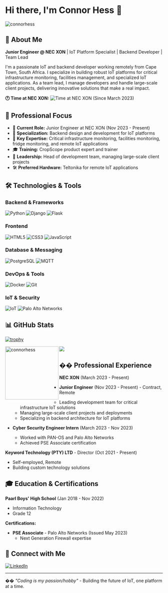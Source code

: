 # Hi there, I'm Connor Hess 👋

<p align="left"> <img src="https://komarev.com/ghpvc/?username=connorhess&label=Profile%20views&color=0e75b6&style=flat" alt="connorhess" /> </p>

## 🚀 About Me

**Junior Engineer @ NEC XON** | IoT Platform Specialist | Backend Developer | Team Lead

I'm a passionate IoT and backend developer working remotely from Cape Town, South Africa. I specialize in building robust IoT platforms for critical infrastructure monitoring, facilities management, and specialized IoT applications. As a team lead, I manage developers and handle large-scale client projects, delivering innovative solutions that make a real impact.

**🕐 Time at NEC XON:** 
<img src="https://img.shields.io/badge/dynamic/json?color=blue&label=Working%20Since&query=$.years&url=https://timeapi.io/api/Time/current/zone?timeZone=UTC&logo=calendar&suffix=%20years&cacheSeconds=86400" alt="Time at NEC XON" /> (Since March 2023)

## 💼 Professional Focus

- 🏢 **Current Role:** Junior Engineer at NEC XON (Nov 2023 - Present)
- 🔧 **Specialization:** Backend design and development for IoT platforms
- 📡 **Key Expertise:** Critical infrastructure monitoring, facilities monitoring, fridge monitoring, and remote IoT applications
- 🎓 **Training:** CropScope product expert and trainer
- 👥 **Leadership:** Head of development team, managing large-scale client projects
- 🛠️ **Preferred Hardware:** Teltonika for remote IoT applications

## 🛠️ Technologies & Tools

### Backend & Frameworks
![Python](https://img.shields.io/badge/Python-3776AB?style=for-the-badge&logo=python&logoColor=white)
![Django](https://img.shields.io/badge/Django-092E20?style=for-the-badge&logo=django&logoColor=white)
![Flask](https://img.shields.io/badge/Flask-000000?style=for-the-badge&logo=flask&logoColor=white)

### Frontend
![HTML5](https://img.shields.io/badge/HTML5-E34F26?style=for-the-badge&logo=html5&logoColor=white)
![CSS3](https://img.shields.io/badge/CSS3-1572B6?style=for-the-badge&logo=css3&logoColor=white)
![JavaScript](https://img.shields.io/badge/JavaScript-F7DF1E?style=for-the-badge&logo=javascript&logoColor=black)

### Database & Messaging
![PostgreSQL](https://img.shields.io/badge/PostgreSQL-316192?style=for-the-badge&logo=postgresql&logoColor=white)
![MQTT](https://img.shields.io/badge/MQTT-660066?style=for-the-badge&logo=mqtt&logoColor=white)

### DevOps & Tools
![Docker](https://img.shields.io/badge/Docker-2496ED?style=for-the-badge&logo=docker&logoColor=white)
![Git](https://img.shields.io/badge/Git-F05032?style=for-the-badge&logo=git&logoColor=white)

### IoT & Security
![IoT](https://img.shields.io/badge/IoT-00979D?style=for-the-badge&logo=internetofthings&logoColor=white)
![Palo Alto Networks](https://img.shields.io/badge/Palo_Alto-FF6600?style=for-the-badge&logo=paloaltonetworks&logoColor=white)

## 📊 GitHub Stats

[![trophy](https://github-profile-trophy.vercel.app/?username=connorhess&theme=onedark)](https://github.com/ryo-ma/github-profile-trophy)

<img height="170" align="left" src="https://github-readme-stats.vercel.app/api?username=connorhess&count_private=true&include_all_commits=true&theme=onedark" alt="connorhess" />
<img src="https://github-readme-stats.vercel.app/api/top-langs/?username=connorhess&layout=compact&theme=onedark&langs_count=15" />

## �� Professional Experience

**NEC XON** (March 2023 - Present)
- **Junior Engineer** (Nov 2023 - Present) - Contract, Remote
  - Leading development team for critical infrastructure IoT solutions
  - Managing large-scale client projects and deployments
  - Specializing in backend architecture for IoT platforms
  
- **Cyber Security Engineer Intern** (March 2023 - Nov 2023)
  - Worked with PAN-OS and Palo Alto Networks
  - Achieved PSE Associate certification

**Keyword Technology (PTY) LTD** - Director (Oct 2021 - Present)
- Self-employed, Remote
- Building custom technology solutions

## 🎓 Education & Certifications

**Paarl Boys' High School** (Jan 2018 - Nov 2022)
- Information Technology
- Grade 12

**Certifications:**
- **PSE Associate** - Palo Alto Networks (Issued May 2023)
  - Next Generation Firewall expertise

## 🤝 Connect with Me

[![LinkedIn](https://img.shields.io/badge/LinkedIn-0077B5?style=for-the-badge&logo=linkedin&logoColor=white)](https://www.linkedin.com/in/connor-hess-611097234/)

---

�� *"Coding is my passion/hobby"* - Building the future of IoT, one platform at a time.
